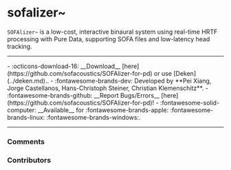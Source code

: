 # sofalizer~

`SOFAlizer~` is a low-cost, interactive binaural system using real-time HRTF processing with Pure Data, supporting SOFA files and low-latency head tracking.

---
<div class="grid cards" markdown>
- :octicons-download-16: __Download__ [here](https://github.com/sofacoustics/SOFAlizer-for-pd) or use [Deken](../deken.md)..
- :fontawesome-brands-dev: Developed by **Pei Xiang, Jorge Castellanos, Hans-Christoph Steiner, Christian Klemenschitz**.
- :fontawesome-brands-github: __Report Bugs/Errors__ [here](https://github.com/sofacoustics/SOFAlizer-for-pd)!
- :fontawesome-solid-computer: __Available__ for :fontawesome-brands-apple: :fontawesome-brands-linux: :fontawesome-brands-windows:.
</div>



---

<h3>Comments</h3>

<script src="https://giscus.app/client.js"
    data-repo="charlesneimog/Awesome-PD"
    data-repo-id="R_kgDOLaunFg"
    data-category="Comments"
    data-category-id="DIC_kwDOLaunFs4CnXHy"
    data-mapping="title"
    data-strict="0"
    data-reactions-enabled="1"
    data-emit-metadata="0"
    data-input-position="bottom"
    data-theme="preferred_color_scheme"
    data-lang="en"
    data-loading="lazy"
    crossorigin="anonymous"
    async>
</script>
    
<h3>Contributors</h3>

<div id="avatars"></div>

<script>
const nicknames = ["charlesneimog"];
const container = document.getElementById('avatars');
nicknames.forEach(nick => {
  const link = document.createElement('a');
  link.href = `https://github.com/${nick}`;
  link.target = '_blank'; // opens in new tab
  const img = document.createElement('img');
  img.src = `https://github.com/${nick}.png`;
  img.alt = nick;
  img.className = 'avatar';
  link.appendChild(img);
  container.appendChild(link);
});
</script>
    